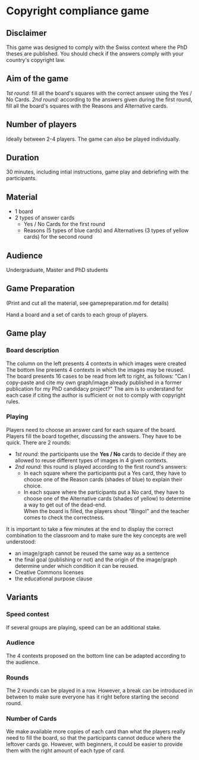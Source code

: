 # Copyright compliance game

## Disclaimer
This game was designed to comply with the Swiss context where the PhD theses are published. You should check if the answers comply with your country's copyright law.

## Aim of the game
*1st round:* fill all the board's squares with the correct answer using the Yes / No Cards.
*2nd round:* according to the answers given during the first round, fill all the board's squares with the Reasons and Alternative cards.

## Number of players
Ideally between 2-4 players. The game can also be played individually.

## Duration
30 minutes, including intial instructions, game play and debriefing with the participants.

## Material
- 1 board
- 2 types of answer cards
	- Yes / No Cards for the first round
	- Reasons (5 types of blue cards) and Alternatives (3 types of yellow cards) for the second round

## Audience
Undergraduate, Master and PhD students

## Game Preparation
(Print and cut all the material, see gamepreparation.md for details)

Hand a board and a set of cards to each group of players.

## Game play
### Board description
The column on the left presents 4 contexts in which images were created
The bottom line presents 4 contexts in which the images may be reused.
The board presents 16 cases to be read from left to right, as follows: "Can I copy-paste and cite my own graph/image already published in a former publication for my PhD candidacy project?"
The aim is to understand for each case if citing the author is sufficient or not to comply with copyright rules.

### Playing
Players need to choose an answer card for each square of the board. Players fill the board together, discussing the answers. They have to be quick.
There are 2 rounds:

- *1st round:* the participants use the **Yes / No** cards to decide if they are allowed to reuse different types of images in 4 given contexts.  
- *2nd round:* this round is played according to the first round's answers:
	- In each square where the participants put a Yes card, they have to choose one of the Reason cards (shades of blue) to explain their choice.
	- In each square where the participants put a No card, they have to choose one of the Alternative cards (shades of yellow) to determine a way to get out of the dead-end.   
When the board is filled, the players shout "Bingo!" and the teacher comes to check the correctness.

It is important to take a few minutes at the end to display the correct combination to the classroom and to make sure the key concepts are well understood:

- an image/graph cannot be reused the same way as a sentence
- the final goal (publishing or not) and the origin of the image/graph determine under which condition it can be reused.
- Creative Commons licenses
- the educational purpose clause


## Variants
### Speed contest
If several groups are playing, speed can be an additional stake.

### Audience
The 4 contexts proposed on the bottom line can be adapted according to the audience.

### Rounds
The 2 rounds can be played in a row. However, a break can be introduced in between to make sure everyone has it right before starting the second round.

### Number of Cards
We make available more copies of each card than what the players really need to fill the board, so that the participants cannot deduce where the leftover cards go. However, with beginners, it could be easier to provide them with the right amount of each type of card.
